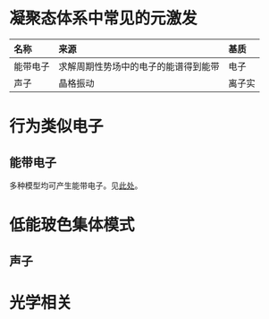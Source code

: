 凝聚态体系中常见的元激发
======

| 名称 | 来源 | 基质 |
| :---- | :---- | :---- |
| 能带电子 | 求解周期性势场中的电子的能谱得到能带 | 电子 |
| 声子 | 晶格振动 | 离子实 |

# 行为类似电子

## 能带电子

多种模型均可产生能带电子。见[此处](electron-model.md)。

# 低能玻色集体模式

## 声子

# 光学相关